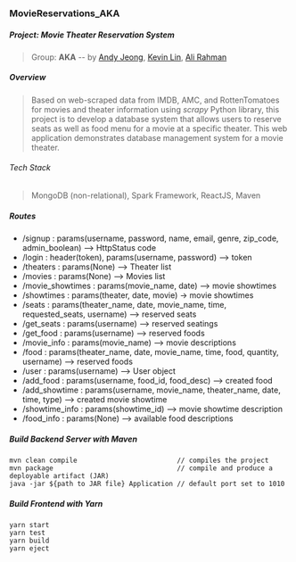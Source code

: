 ### MovieReservations_AKA
##### Project: Movie Theater Reservation System
> Group: **AKA** -- by [Andy Jeong](https://github.com/andyj1), [Kevin Lin](https://github.com/kevinlin6543), [Ali Rahman](https://github.com/alirahman17)

##### Overview
> Based on web-scraped data from IMDB, AMC, and RottenTomatoes for movies and theater information using *scrapy* Python library,  this project is to develop a database system that allows users to reserve seats as well as food menu for a movie at a specific theater. This web application demonstrates database management system for a movie theater. 

###### Tech Stack
> MongoDB (non-relational), Spark Framework, ReactJS, Maven

##### Routes
- /signup : params(username, password, name, email, genre, zip_code, admin_boolean) --> HttpStatus code
- /login : header(token), params(username, password) --> token
- /theaters : params(None) --> Theater list
- /movies : params(None) --> Movies list
- /movie_showtimes : params(movie_name, date) --> movie showtimes
- /showtimes : params(theater, date, movie) -> movie showtimes
- /seats : params(theater_name, date, movie_name, time, requested_seats, username) --> reserved seats
- /get_seats : params(username) --> reserved seatings
- /get_food : params(username) --> reserved foods
- /movie_info : params(movie_name) --> movie descriptions
- /food : params(theater_name, date, movie_name, time, food, quantity, username) --> reserved foods
- /user : params(username) --> User object
- /add_food : params(username, food_id, food_desc) --> created food
- /add_showtime : params(username, movie_name, theater_name, date, time, type) --> created movie showtime
- /showtime_info : params(showtime_id) --> movie showtime description
- /food_info : params(None) --> available food descriptions

##### Build Backend Server with Maven
```console
mvn clean compile                         // compiles the project
mvn package                               // compile and produce a deployable artifact (JAR)
java -jar ${path to JAR file} Application // default port set to 1010
```
##### Build Frontend with Yarn
```console
yarn start
yarn test
yarn build
yarn eject
```